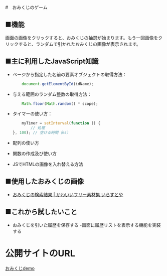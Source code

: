 #　おみくじのゲーム

## ■機能

画面の画像をクリックすると、おみくじの抽選が始まります。もう一回画像をクリックすると、ランダムで引かれたおみくじの画像が表示されます。

## ■主に利用したJavaScript知識

- ページから指定した名前の要素オブジェクトの取得方法： 

    ```javascript
        document.getElementById(idName);
    ```

- 与える範囲のランダム整数の取得方法：
    
    ```javascript
        Math.floor(Math.random() * scope);
    ```

- タイマーの使い方：

    ```javascript
        myTimer = setInterval(function () {
            // 処理
    }, 100); // 空ける時間（ms）
    ```

- 配列の使い方
- 関数の作成及び使い方
- JSでHTMLの画像を入れ替える方法


## ■使用したおみくじの画像
- [おみくじの検索結果 | かわいいフリー素材集 いらすとや](https://www.irasutoya.com/search?q=%E3%81%8A%E3%81%BF%E3%81%8F%E3%81%98)

## ■これから試したいこと

- おみくじを引いた履歴を保存する
-画面に履歴リストを表示する機能を実装する


# 公開サイトのURL
[おみくじdemo](https://kakocode.github.io/omikuji-html/)
